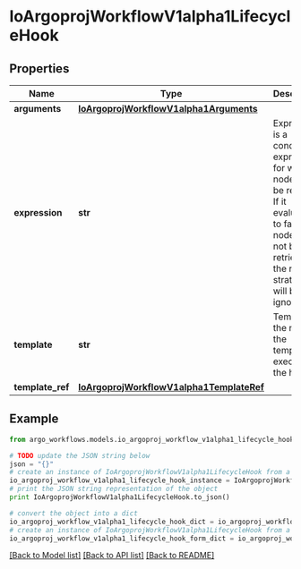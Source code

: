 # IoArgoprojWorkflowV1alpha1LifecycleHook


## Properties

Name | Type | Description | Notes
------------ | ------------- | ------------- | -------------
**arguments** | [**IoArgoprojWorkflowV1alpha1Arguments**](IoArgoprojWorkflowV1alpha1Arguments.md) |  | [optional] 
**expression** | **str** | Expression is a condition expression for when a node will be retried. If it evaluates to false, the node will not be retried and the retry strategy will be ignored | [optional] 
**template** | **str** | Template is the name of the template to execute by the hook | [optional] 
**template_ref** | [**IoArgoprojWorkflowV1alpha1TemplateRef**](IoArgoprojWorkflowV1alpha1TemplateRef.md) |  | [optional] 

## Example

```python
from argo_workflows.models.io_argoproj_workflow_v1alpha1_lifecycle_hook import IoArgoprojWorkflowV1alpha1LifecycleHook

# TODO update the JSON string below
json = "{}"
# create an instance of IoArgoprojWorkflowV1alpha1LifecycleHook from a JSON string
io_argoproj_workflow_v1alpha1_lifecycle_hook_instance = IoArgoprojWorkflowV1alpha1LifecycleHook.from_json(json)
# print the JSON string representation of the object
print IoArgoprojWorkflowV1alpha1LifecycleHook.to_json()

# convert the object into a dict
io_argoproj_workflow_v1alpha1_lifecycle_hook_dict = io_argoproj_workflow_v1alpha1_lifecycle_hook_instance.to_dict()
# create an instance of IoArgoprojWorkflowV1alpha1LifecycleHook from a dict
io_argoproj_workflow_v1alpha1_lifecycle_hook_form_dict = io_argoproj_workflow_v1alpha1_lifecycle_hook.from_dict(io_argoproj_workflow_v1alpha1_lifecycle_hook_dict)
```
[[Back to Model list]](../README.md#documentation-for-models) [[Back to API list]](../README.md#documentation-for-api-endpoints) [[Back to README]](../README.md)



